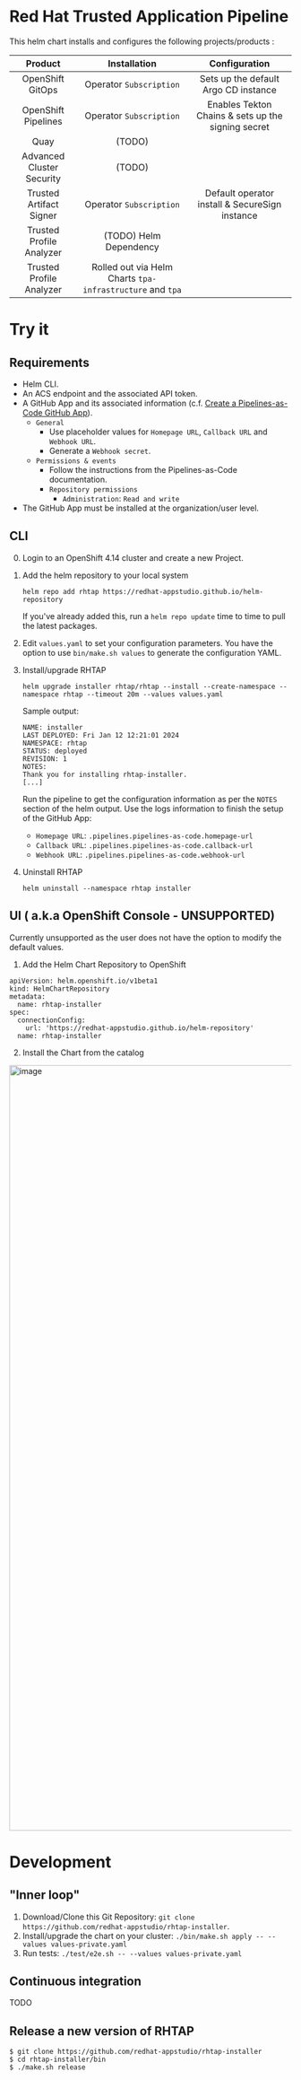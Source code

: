 # Red Hat Trusted Application Pipeline

This helm chart installs and configures the following projects/products :


|          Product          |                       Installation                        |                   Configuration                    |
| :-----------------------: | :-------------------------------------------------------: | :------------------------------------------------: |
|     OpenShift GitOps      |                  Operator `Subscription`                  |        Sets up the default Argo CD instance        |
|    OpenShift Pipelines    |                  Operator `Subscription`                  | Enables Tekton Chains & sets up the signing secret |
|           Quay            |                          (TODO)                           |                                                    |
| Advanced Cluster Security |                          (TODO)                           |                                                    |
|  Trusted Artifact Signer  |                  Operator `Subscription`                  |   Default operator install & SecureSign instance   |
| Trusted Profile Analyzer  |                  (TODO) Helm Dependency                   |                                                    |
| Trusted Profile Analyzer  | Rolled out via Helm Charts `tpa-infrastructure` and `tpa` |                                                    |

# Try it

## Requirements

* Helm CLI.
* An ACS endpoint and the associated API token.
* A GitHub App and its associated information (c.f. [Create a Pipelines-as-Code GitHub App](https://pipelinesascode.com/docs/install/github_apps/)).
  * `General`
    * Use placeholder values for `Homepage URL`, `Callback URL` and `Webhook URL`.
    * Generate a `Webhook secret`.
  * `Permissions & events`
    * Follow the instructions from the Pipelines-as-Code documentation.
    * `Repository permissions`
      * `Administration`: `Read and write`
* The GitHub App must be installed at the organization/user level.

## CLI

0. Login to an OpenShift 4.14 cluster and create a new Project.

1. Add the helm repository to your local system 

    `helm repo add rhtap https://redhat-appstudio.github.io/helm-repository`
    
    If you've already added this, run a `helm repo update` time to time to pull the latest packages.

2. Edit `values.yaml` to set your configuration parameters. You have the option to use `bin/make.sh values` to generate the configuration YAML.

3. Install/upgrade RHTAP

    `helm upgrade installer rhtap/rhtap --install --create-namespace --namespace rhtap --timeout 20m --values values.yaml`

    Sample output:
    
    ```
    NAME: installer
    LAST DEPLOYED: Fri Jan 12 12:21:01 2024
    NAMESPACE: rhtap
    STATUS: deployed
    REVISION: 1
    NOTES:
    Thank you for installing rhtap-installer.
    [...]
    ```

    Run the pipeline to get the configuration information as per the `NOTES` section of the helm output.
    Use the logs information to finish the setup of the GitHub App:
    * `Homepage URL`: `.pipelines.pipelines-as-code.homepage-url`
    * `Callback URL`: `.pipelines.pipelines-as-code.callback-url`
    * `Webhook URL`: `.pipelines.pipelines-as-code.webhook-url`

3. Uninstall RHTAP

    `helm uninstall --namespace rhtap installer`

## UI ( a.k.a OpenShift Console - UNSUPPORTED)

Currently unsupported as the user does not have the option to modify the default values.

1. Add the Helm Chart Repository to OpenShift 

```
apiVersion: helm.openshift.io/v1beta1
kind: HelmChartRepository
metadata:
  name: rhtap-installer
spec:
  connectionConfig:
    url: 'https://redhat-appstudio.github.io/helm-repository'
  name: rhtap-installer
```

2. Install the Chart from the catalog

<img width="1365" alt="image" src="https://user-images.githubusercontent.com/545280/283235252-c3dfc4d7-c11b-43ff-8a52-8b1321727b3e.png">


# Development

## "Inner loop"

1. Download/Clone this Git Repository: `git clone https://github.com/redhat-appstudio/rhtap-installer`.
2. Install/upgrade the chart on your cluster: `./bin/make.sh apply -- --values values-private.yaml`
3. Run tests: `./test/e2e.sh -- --values values-private.yaml`

## Continuous integration

TODO

## Release a new version of RHTAP

```
$ git clone https://github.com/redhat-appstudio/rhtap-installer
$ cd rhtap-installer/bin
$ ./make.sh release
```
